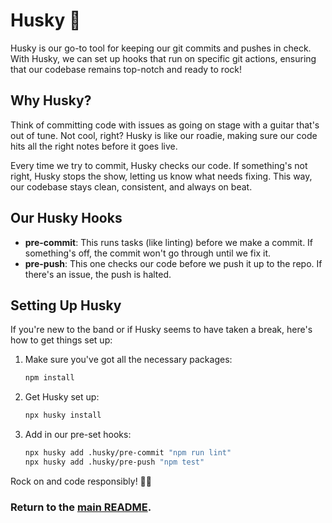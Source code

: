 # Husky 🐶

Husky is our go-to tool for keeping our git commits and pushes in check. With Husky, we can set up hooks that run on specific git actions, ensuring that our codebase remains top-notch and ready to rock!

## Why Husky?

Think of committing code with issues as going on stage with a guitar that's out of tune. Not cool, right? Husky is like our roadie, making sure our code hits all the right notes before it goes live.

Every time we try to commit, Husky checks our code. If something's not right, Husky stops the show, letting us know what needs fixing. This way, our codebase stays clean, consistent, and always on beat.

## Our Husky Hooks

- **pre-commit**: This runs tasks (like linting) before we make a commit. If something's off, the commit won't go through until we fix it.
- **pre-push**: This one checks our code before we push it up to the repo. If there's an issue, the push is halted.

## Setting Up Husky

If you're new to the band or if Husky seems to have taken a break, here's how to get things set up:

1. Make sure you've got all the necessary packages:

   ```bash
   npm install
   ```

2. Get Husky set up:

   ```bash
   npx husky install
   ```

3. Add in our pre-set hooks:
   ```bash
   npx husky add .husky/pre-commit "npm run lint"
   npx husky add .husky/pre-push "npm test"
   ```

Rock on and code responsibly! 🎸🔥

### Return to the [main README](../README.md).
